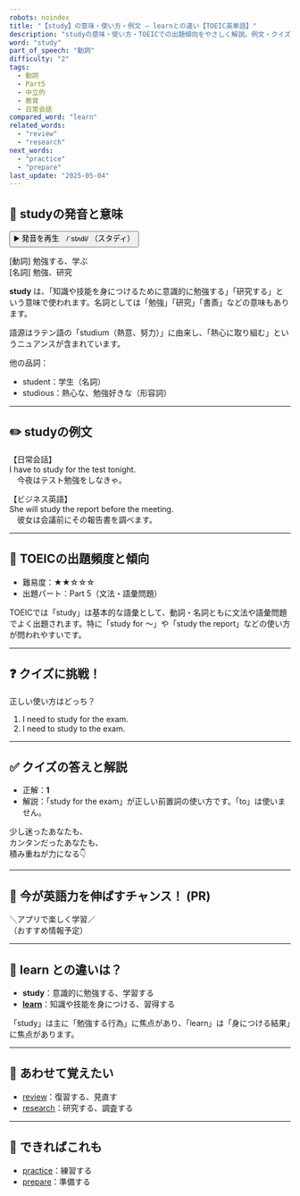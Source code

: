 ```yaml
---
robots: noindex
title: "【study】の意味・使い方・例文 ― learnとの違い【TOEIC英単語】"
description: "studyの意味・使い方・TOEICでの出題傾向をやさしく解説。例文・クイズ付きでlearnとの違いもわかりやすく学べます。"
word: "study"
part_of_speech: "動詞"
difficulty: "2"
tags:
  - 動詞
  - Part5
  - 中立的
  - 教育
  - 日常会話
compared_word: "learn"
related_words:
  - "review"
  - "research"
next_words:
  - "practice"
  - "prepare"
last_update: "2025-05-04"
---
```


## 🔰 studyの発音と意味

<button class="play-audio" onclick="playTTS('study')">
  <span class="play-audio-main">
    ▶️ 発音を再生　/ˈstʌdi/
  </span>
  <span class="play-audio-sub">
    （スタディ）
  </span>
</button>

[動詞] 勉強する、学ぶ  
[名詞] 勉強、研究

**study** は、「知識や技能を身につけるために意識的に勉強する」「研究する」という意味で使われます。名詞としては「勉強」「研究」「書斎」などの意味もあります。

語源はラテン語の「studium（熱意、努力）」に由来し、「熱心に取り組む」というニュアンスが含まれています。

他の品詞：  
- student：学生（名詞）
- studious：熱心な、勉強好きな（形容詞）

---

## ✏️ studyの例文

【日常会話】  
I have to study for the test tonight.  
　今夜はテスト勉強をしなきゃ。

【ビジネス英語】  
She will study the report before the meeting.  
　彼女は会議前にその報告書を調べます。

---

## 🎯 TOEICの出題頻度と傾向

- 難易度：★★☆☆☆
- 出題パート：Part 5（文法・語彙問題）

TOEICでは「study」は基本的な語彙として、動詞・名詞ともに文法や語彙問題でよく出題されます。特に「study for ～」や「study the report」などの使い方が問われやすいです。

---

## ❓ クイズに挑戦！

正しい使い方はどっち？

1. I need to study for the exam.  
2. I need to study to the exam.

---

## ✅ クイズの答えと解説

- 正解：**1**
- 解説：「study for the exam」が正しい前置詞の使い方です。「to」は使いません。

少し迷ったあなたも、  
カンタンだったあなたも、  
積み重ねが力になる👇️

---

## 🚀 今が英語力を伸ばすチャンス！ (PR)

<div class="info-center">
＼アプリで楽しく学習／<br>  
（おすすめ情報予定）
</div>

---

## 🤔  learn との違いは？

- **study**：意識的に勉強する、学習する
- **[learn](/word/learn)**：知識や技能を身につける、習得する

「study」は主に「勉強する行為」に焦点があり、「learn」は「身につける結果」に焦点があります。

---

## 🧩 あわせて覚えたい

- [review](/word/review)：復習する、見直す
- [research](/word/research)：研究する、調査する

---

## 📖 できればこれも

- [practice](/word/practice)：練習する
- [prepare](/word/prepare)：準備する

<!-- cvid: aid47_bid16 -->
